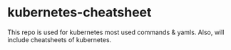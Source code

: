 # kubernetes-cheatsheet
This repo is used for kubernetes most used commands &amp; yamls. Also, will include cheatsheets of kubernetes.
